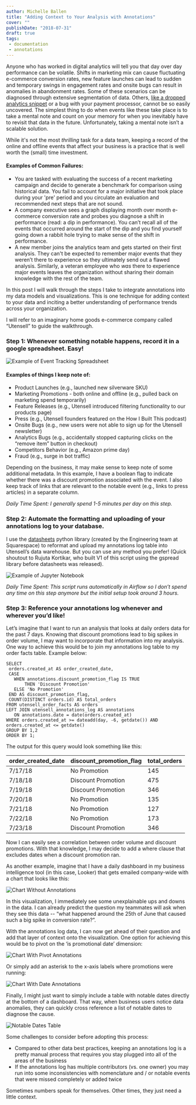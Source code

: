 ```yaml
---
author: Michelle Ballen
title: "Adding Context to Your Analysis with Annotations"
cover: ""
publishDate: "2018-07-31"
draft: true
tags:
 - documentation
 - annotations
---
```


Anyone who has worked in digital analytics will tell you that day over day performance can be volatile. Shifts in marketing mix can cause fluctuating e-commerce conversion rates, new feature launches can lead to sudden and temporary swings in engagement rates and onsite bugs can result in anomalies in abandonment rates. Some of these scenarios can be diagnosed through extensive segmentation of data. Others, [like a dropped analytics snippet](https://www.locallyoptimistic.com/post/web-analytics-process/) or a bug with your payment processor, cannot be so easily uncovered. The simplest thing to do when events like these take place is to take a mental note and count on your memory for when you inevitably have to revisit that data in the future. Unfortunately, taking a mental note isn’t a scalable solution.

While it's not the most _thrilling_ task for a data team, keeping a record of the online and offline events that affect your business is a practice that is well worth the (small) time investment.

<!--more-->

#### Examples of Common Failures:
* You are tasked with evaluating the success of a recent marketing campaign and decide to generate a benchmark for comparison using historical data. You fail to account for a major initiative that took place during your 'pre' period and you circulate an evaluation and recommended next steps that are not sound.
* A company executive sees a graph displaying month over month e-commerce conversion rate and probes you diagnose a shift in performance (read: a dip in performance). You can’t recall all of the events that occurred around the start of the dip and you find yourself going down a rabbit hole trying to make sense of the shift in performance.
* A new member joins the analytics team and gets started on their first analysis. They can't be expected to remember major events that they weren’t there to experience so they ultimately send out a flawed analysis. Similarly, a veteran employee who _was_ there to experience major events leaves the organization without sharing their domain knowledge with the rest of the team.

In this post I will walk through the steps I take to integrate annotations into my data models and visualizations. This is one technique for adding context to your data and inciting a better understanding of performance trends across your organization. 

I will refer to an imaginary home goods e-commerce company called “Utensell” to guide the walkthrough.

### Step 1: Whenever something notable happens, record it in a google spreadsheet. Easy!

![Example of Event Tracking Spreadsheet](img/annotations-google-sheet.jpg)

#### Examples of things I keep note of:

* Product Launches (e.g., launched new silverware SKU)
* Marketing Promotions - both online and offline (e.g., pulled back on marketing spend temporarily)
* Feature Releases (e.g., Utensell introduced filtering functionality to our products page)
* Press (e.g., Utensell founders featured on the How I Built This podcast)
* Onsite Bugs (e.g., new users were not able to sign up for the Utensell newsletter)
* Analytics Bugs (e.g., accidentally stopped capturing clicks on the “remove item” button in checkout)
* Competitors Behavior (e.g., Amazon prime day)
* Fraud (e.g., surge in bot traffic)

Depending on the business, it may make sense to keep note of some additional metadata. In this example, I have a boolean flag to indicate whether there was a discount promotion associated with the event. I also keep track of links that are relevant to the notable event (e.g., links to press articles) in a separate column.

_Daily Time Spent: I generally spend 1-5 minutes per day on this step._


### Step 2: Automate the formatting and uploading of your annotations log to your database.

I use the [datasheets](https://github.com/Squarespace/datasheets) python library (created by the Engineering team at Squarespace) to reformat and upload my annotations log table into Utensell’s data warehouse. But you can use any method you prefer! (Quick shoutout to Rujuta Kortikar, who built V1 of this script using the gspread library before datasheets was released).

![Example of Jupyter Notebook](img/annotations-jupyter-notebook.jpg)

_Daily Time Spent: This script runs automatically in Airflow so I don’t spend any time on this step anymore but the initial setup took around 3 hours._

### Step 3: Reference your annotations log whenever and wherever you’d like!

Let’s imagine that I want to run an analysis that looks at daily orders data for the past 7 days. Knowing that discount promotions lead to big spikes in order volume, I may want to incorporate that information into my analysis. One way to achieve this would be to join my annotations log table to my order facts table. Example below:

```
SELECT
 orders.created_at AS order_created_date,
 CASE 
   WHEN annotations.discount_promotion_flag IS TRUE
       THEN 'Discount Promotion' 
   ELSE 'No Promotion' 
 END AS discount_promotion_flag,
 COUNT(DISTINCT orders.id) AS total_orders
FROM utensell_order_facts AS orders
LEFT JOIN utensell_annotations_log AS annotations
   ON annotations.date = date(orders.created_at)
WHERE orders.created_at >= dateadd(day, -6, getdate()) AND orders.created_at <= getdate()
GROUP BY 1,2
ORDER BY 1;
```

The output for this query would look something like this:

| order_created_date | discount_promotion_flag | total_orders |
| ------------- | ------------- |------------- |
| 7/17/18  | No Promotion | 145 |
| 7/18/18  | Discount Promotion | 475 |
| 7/19/18  | Discount Promotion | 346 |
| 7/20/18  | No Promotion | 135 |
| 7/21/18  | No Promotion | 127 |
| 7/22/18  | No Promotion | 173 |
| 7/23/18  | Discount Promotion | 346 |

Now I can easily see a correlation between order volume and discount promotions. With that knowledge, I may decide to add a where clause that excludes dates when a discount promotion ran.

As another example, imagine that I have a daily dashboard in my business intelligence tool (in this case, Looker) that gets emailed company-wide with a chart that looks like this:

![Chart Without Annotations](/img/annotations-graph-before.jpg)

In this visualization, I immediately see some unexplainable ups and downs in the data. I can already predict the question my teammates will ask when they see this data -- “what happened around the 25th of June that caused such a big spike in conversion rate?”.

With the annotations log data, I can now get ahead of their question and add that layer of context onto the visualization. One option for achieving this would be to pivot on the ‘is promotional date’ dimension:

![Chart With Pivot Annotations](img/annotations-graph-after-v1.jpg)

Or simply add an asterisk to the x-axis labels where promotions were running:

![Chart With Date Annotations](img/annotations-graph-after-v2.jpg)

Finally, I might just want to simply include a table with notable dates directly at the bottom of a dashboard. That way, when business users notice data anomalies, they can quickly cross reference a list of notable dates to diagnose the cause.

![Notable Dates Table](img/annotations-notable-dates-table.jpg)

Some challenges to consider before adopting this process:

* Compared to other data best practices, keeping an annotations log is a pretty manual process that requires you stay plugged into all of the areas of the business
* If the annotations log has multiple contributors (vs. one owner) you may run into some inconsistencies with nomenclature and / or notable events that were missed completely or added twice

Sometimes numbers speak for themselves. Other times, they just need a little context.
